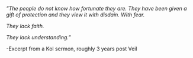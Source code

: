 *”The people do not know how fortunate they are. They have been given a gift of protection and they view it with disdain. With fear.*

*They lack faith.*

*They lack understanding.”*

-Excerpt from a Kol sermon, roughly 3 years post Veil